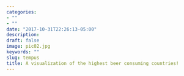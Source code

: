```yaml
---
categories:
- ""
- ""
date: "2017-10-31T22:26:13-05:00"
description:
draft: false
image: pic02.jpg
keywords: ""
slug: tempus
title: A visualization of the highest beer consuming countries!
---
```

